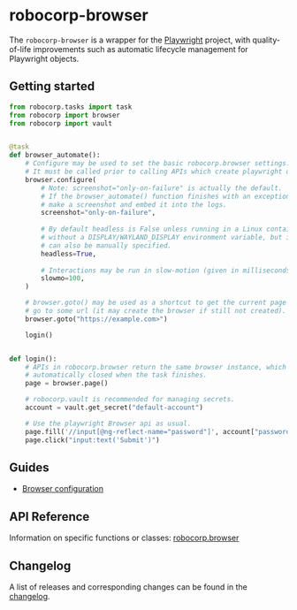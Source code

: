 # robocorp-browser

The `robocorp-browser` is a wrapper for the [Playwright](https://playwright.dev/python/)
project, with quality-of-life improvements such as automatic lifecycle management
for Playwright objects.

## Getting started

```python
from robocorp.tasks import task
from robocorp import browser
from robocorp import vault


@task
def browser_automate():
    # Configure may be used to set the basic robocorp.browser settings.
    # It must be called prior to calling APIs which create playwright objects.
    browser.configure(
        # Note: screenshot="only-on-failure" is actually the default.
        # If the browser_automate() function finishes with an exception it will
        # make a screenshot and embed it into the logs.
        screenshot="only-on-failure",
        
        # By default headless is False unless running in a Linux container
        # without a DISPLAY/WAYLAND_DISPLAY environment variable, but it
        # can also be manually specified.
        headless=True,
        
        # Interactions may be run in slow-motion (given in milliseconds).
        slowmo=100,
    )

    # browser.goto() may be used as a shortcut to get the current page and
    # go to some url (it may create the browser if still not created).
    browser.goto("https://example.com>")

    login()


def login():
    # APIs in robocorp.browser return the same browser instance, which is
    # automatically closed when the task finishes.
    page = browser.page()

    # robocorp.vault is recommended for managing secrets.
    account = vault.get_secret("default-account")

    # Use the playwright Browser api as usual.
    page.fill('//input[@ng-reflect-name="password"]', account["password"])
    page.click("input:text('Submit')")
```

## Guides

- [Browser configuration](https://github.com/robocorp/robo/blob/master/browser/docs/guides/configuration.md)

## API Reference

Information on specific functions or classes: [robocorp.browser](https://github.com/robocorp/robo/blob/master/browser/docs/api/robocorp.browser.md)

## Changelog

A list of releases and corresponding changes can be found in the [changelog](https://github.com/robocorp/robo/blob/master/browser/docs/CHANGELOG.md).
